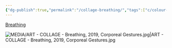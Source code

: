 ```yaml
---
{"dg-publish":true,"permalink":"/collage-breathing/","tags":["c/colour-green","c/statue","c/colour-blue","c/shape","collage/year-2019","collage/series/corporeal-gustures"],"created":"2024-06-28T12:56:49.000-04:00","updated":"2025-09-10T09:13:49.142-04:00"}
---
```



[Breathing](https://www.instagram.com/p/B6sx2f2hpD6/)

![MEDIA/ART - COLLAGE - Breathing, 2019, Corporeal Gestures.jpg|ART - COLLAGE - Breathing, 2019, Corporeal Gestures.jpg](/img/user/MEDIA/ART%20-%20COLLAGE%20-%20Breathing,%202019,%20Corporeal%20Gestures.jpg)